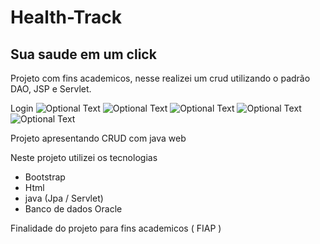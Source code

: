 # Health-Track
<h2>Sua saude em um click</h2>

<p>Projeto com fins academicos, nesse realizei um crud utilizando o padrão DAO, JSP e Servlet.</p>

Login
![Optional Text](../master/view_github/ht_login.png) 
![Optional Text](../master/view_github/ht_dash.png)
![Optional Text](../master/view_github/ht_cadastro.png)
![Optional Text](../master/view_github/ht_ref.png)
![Optional Text](../master/view_github/ht_registro.png)

Projeto apresentando CRUD com java web


Neste projeto utilizei os tecnologias 
- Bootstrap
- Html
- java (Jpa / Servlet)
- Banco de dados Oracle

Finalidade do projeto para fins academicos ( FIAP )
